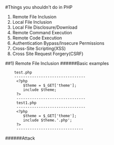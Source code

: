 #Things you shouldn't do in PHP

1. Remote File Inclusion
2. Local File Inclusion
3. Local File Disclosure/Download
4. Remote Command Execution
5. Remote Code Execution
6. Authentication Bypass/Insecure Permissions
7. Cross-Site Scripting(XSS)
8. Cross Site Request Forgery(CSRF)

##1) Remote File Inclusion
######Basic examples

		test.php
		--------------------------------
		 <?php
		 	$theme = $_GET['theme'];
		 	include $theme;
		 ?>
		 -------------------------------
		 test1.php
		 -------------------------------
		 <?php
         	$theme = $_GET['theme'];
         	include $theme.'.php';
         ?>
		 ------------------------------
######Attack
		

		
